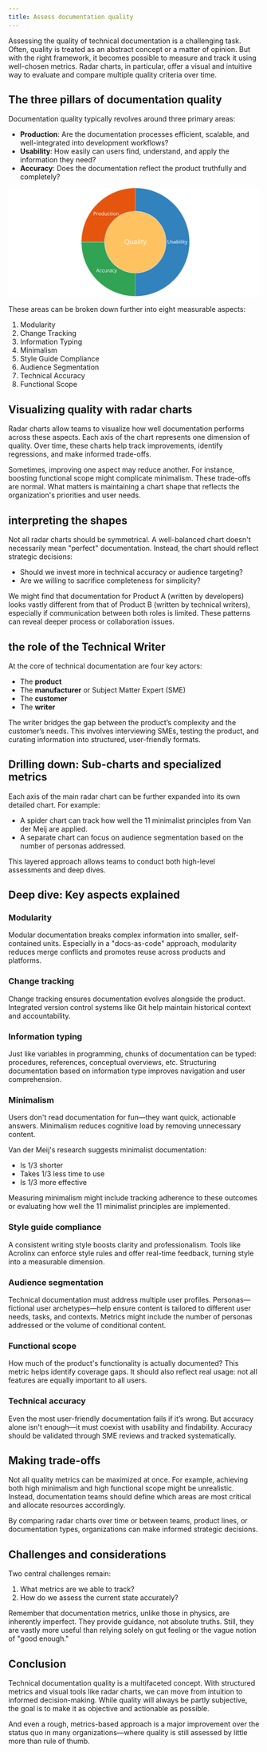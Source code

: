 ```yaml
---
title: Assess documentation quality
---
```


Assessing the quality of technical documentation is a challenging task. Often, quality is treated as an abstract concept or a matter of opinion. But with the right framework, it becomes possible to measure and track it using well-chosen metrics. Radar charts, in particular, offer a visual and intuitive way to evaluate and compare multiple quality criteria over time.

## The three pillars of documentation quality

Documentation quality typically revolves around three primary areas:

* **Production**: Are the documentation processes efficient, scalable, and well-integrated into development workflows?
* **Usability**: How easily can users find, understand, and apply the information they need?
* **Accuracy**: Does the documentation reflect the product truthfully and completely?

![Assessing quality in documentation can rely on well-chosen metrics, that can be tracked in easy-to-use radar charts.](../guides/graphics/three-topics.svg)

These areas can be broken down further into eight measurable aspects:

1. Modularity
2. Change Tracking
3. Information Typing
4. Minimalism
5. Style Guide Compliance
6. Audience Segmentation
7. Technical Accuracy
8. Functional Scope

## Visualizing quality with radar charts

Radar charts allow teams to visualize how well documentation performs across these aspects. Each axis of the chart represents one dimension of quality. Over time, these charts help track improvements, identify regressions, and make informed trade-offs.

Sometimes, improving one aspect may reduce another. For instance, boosting functional scope might complicate minimalism. These trade-offs are normal. What matters is maintaining a chart shape that reflects the organization's priorities and user needs.

## interpreting the shapes

Not all radar charts should be symmetrical. A well-balanced chart doesn't necessarily mean "perfect" documentation. Instead, the chart should reflect strategic decisions:

* Should we invest more in technical accuracy or audience targeting?
* Are we willing to sacrifice completeness for simplicity?

We might find that documentation for Product A (written by developers) looks vastly different from that of Product B (written by technical writers), especially if communication between both roles is limited. These patterns can reveal deeper process or collaboration issues.

## the role of the Technical Writer

At the core of technical documentation are four key actors:

* The **product**
* The **manufacturer** or Subject Matter Expert (SME)
* The **customer**
* The **writer**

The writer bridges the gap between the product’s complexity and the customer’s needs. This involves interviewing SMEs, testing the product, and curating information into structured, user-friendly formats.

## Drilling down: Sub-charts and specialized metrics

Each axis of the main radar chart can be further expanded into its own detailed chart. For example:

* A spider chart can track how well the 11 minimalist principles from Van der Meij are applied.
* A separate chart can focus on audience segmentation based on the number of personas addressed.

This layered approach allows teams to conduct both high-level assessments and deep dives.

## Deep dive: Key aspects explained

### Modularity

Modular documentation breaks complex information into smaller, self-contained units. Especially in a "docs-as-code" approach, modularity reduces merge conflicts and promotes reuse across products and platforms.

### Change tracking

Change tracking ensures documentation evolves alongside the product. Integrated version control systems like Git help maintain historical context and accountability.

### Information typing

Just like variables in programming, chunks of documentation can be typed: procedures, references, conceptual overviews, etc. Structuring documentation based on information type improves navigation and user comprehension.

### Minimalism

Users don't read documentation for fun—they want quick, actionable answers. Minimalism reduces cognitive load by removing unnecessary content.

Van der Meij's research suggests minimalist documentation:

* Is 1/3 shorter
* Takes 1/3 less time to use
* Is 1/3 more effective

Measuring minimalism might include tracking adherence to these outcomes or evaluating how well the 11 minimalist principles are implemented.

### Style guide compliance

A consistent writing style boosts clarity and professionalism. Tools like Acrolinx can enforce style rules and offer real-time feedback, turning style into a measurable dimension.

### Audience segmentation

Technical documentation must address multiple user profiles. Personas—fictional user archetypes—help ensure content is tailored to different user needs, tasks, and contexts. Metrics might include the number of personas addressed or the volume of conditional content.

### Functional scope

How much of the product's functionality is actually documented? This metric helps identify coverage gaps. It should also reflect real usage: not all features are equally important to all users.

### Technical accuracy

Even the most user-friendly documentation fails if it’s wrong. But accuracy alone isn't enough—it must coexist with usability and findability. Accuracy should be validated through SME reviews and tracked systematically.

## Making trade-offs

Not all quality metrics can be maximized at once. For example, achieving both high minimalism and high functional scope might be unrealistic. Instead, documentation teams should define which areas are most critical and allocate resources accordingly.

By comparing radar charts over time or between teams, product lines, or documentation types, organizations can make informed strategic decisions.

## Challenges and considerations

Two central challenges remain:

1. What metrics are we able to track?
2. How do we assess the current state accurately?

Remember that documentation metrics, unlike those in physics, are inherently imperfect. They provide guidance, not absolute truths. Still, they are vastly more useful than relying solely on gut feeling or the vague notion of "good enough."

## Conclusion

Technical documentation quality is a multifaceted concept. With structured metrics and visual tools like radar charts, we can move from intuition to informed decision-making. While quality will always be partly subjective, the goal is to make it as objective and actionable as possible.

And even a rough, metrics-based approach is a major improvement over the status quo in many organizations—where quality is still assessed by little more than rule of thumb.
